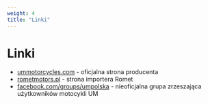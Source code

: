 ```yaml
---
weight: 4
title: "Linki"
---
```


# Linki

* [ummotorcycles.com](https://www.ummotorcycles.com/) - oficjalna strona producenta
* [rometmotors.pl](https://rometmotors.pl/Nasze_marki,UM,101,751,2015.html) - strona importera Romet
* [facebook.com/groups/umpolska](https://www.facebook.com/groups/umpolska) - nieoficjalna grupa zrzeszająca użytkowników motocykli UM